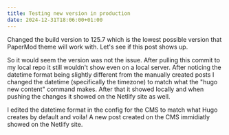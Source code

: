 ```yaml
---
title: Testing new version in production
date: 2024-12-31T18:06:00+01:00
---
```

Changed the build version to 125.7 which is the lowest possible version that PaperMod theme will work with. Let's see if this post shows up.

So it would seem the version was not the issue. After pulling this commit to my local repo it still wouldn't show even on a local server. After noticing the datetime format being slightly different from the manually created posts I changed the datetime (specifically the timezone) to match what the "hugo new content" command makes. After that it showed locally and when pushing the changes it showed on the Netlify site as well. 

I edited the datetime format in the config for the CMS to match what Hugo creates by default and voila! A new post created on the CMS immidiatly showed on the Netlify site.
